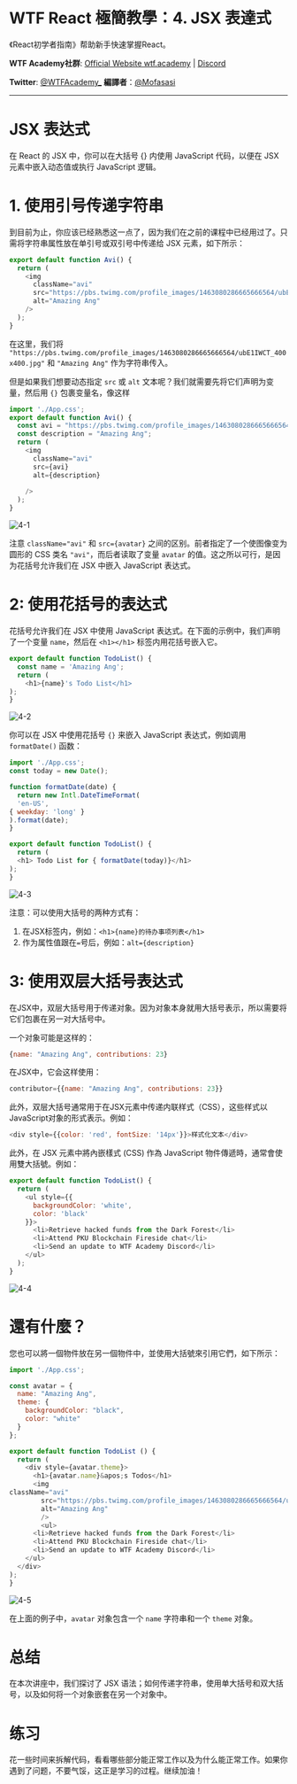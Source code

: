 # WTF React 極簡教學：4. JSX 表達式

《React初学者指南》帮助新手快速掌握React。 

**WTF Academy社群**: [Official Website wtf.academy](https://wtf.academy) | [Discord](https://discord.gg/5akcruXrsk)

**Twitter**: [@WTFAcademy_](https://twitter.com/WTFAcademy_) **編譯者**：[@Mofasasi](https://twitter.com/mofasasi)

---

# JSX 表达式

在 React 的 JSX 中，你可以在大括号 {} 内使用 JavaScript 代码，以便在 JSX 元素中嵌入动态值或执行 JavaScript 逻辑。

# 1. 使用引号传递字符串

到目前为止，你应该已经熟悉这一点了，因为我们在之前的课程中已经用过了。只需将字符串属性放在单引号或双引号中传递给 JSX 元素，如下所示：

```javascript
export default function Avi() {
  return (
    <img
      className="avi"
      src="https://pbs.twimg.com/profile_images/1463080286665666564/ubE1IWCT_400x400.jpg"
      alt="Amazing Ang"
    />
  );
}
```

在这里，我们将 `"https://pbs.twimg.com/profile_images/1463080286665666564/ubE1IWCT_400x400.jpg"` 和 `"Amazing Ang"` 作为字符串传入。

但是如果我们想要动态指定 `src` 或 `alt` 文本呢？我们就需要先将它们声明为变量，然后用 `{}` 包裹变量名，像这样

```javascript
import './App.css';
export default function Avi() {
  const avi = "https://pbs.twimg.com/profile_images/1463080286665666564/ubE1IWCT_400x400.jpg";
  const description = "Amazing Ang";
  return (
    <img
      className="avi"
      src={avi}
      alt={description}
      
    />
  );
}
```
![4-1](./img/4-1.png) 

注意 `className="avi"` 和 `src={avatar}` 之间的区别。前者指定了一个使图像变为圆形的 CSS 类名 `"avi"`，而后者读取了变量 `avatar` 的值。这之所以可行，是因为花括号允许我们在 JSX 中嵌入 JavaScript 表达式。

# 2: 使用花括号的表达式

花括号允许我们在 JSX 中使用 JavaScript 表达式。在下面的示例中，我们声明了一个变量 `name`，然后在 `<h1></h1>` 标签内用花括号嵌入它。 

```javascript
export default function TodoList() {
  const name = 'Amazing Ang';
  return (
    <h1>{name}'s Todo List</h1>
);
}
```
![4-2](./img/4-2.png) 

你可以在 JSX 中使用花括号 `{}` 来嵌入 JavaScript 表达式，例如调用 `formatDate()` 函数：

```javascript
import './App.css';
const today = new Date();

function formatDate(date) {
  return new Intl.DateTimeFormat(
  'en-US',
{ weekday: 'long' }
).format(date);
}

export default function TodoList() {
  return (
  <h1> Todo List for { formatDate(today)}</h1>
);
}
```
![4-3](./img/4-3.png) 

注意：可以使用大括号的两种方式有：
1. 在JSX标签内，例如：`<h1>{name}的待办事项列表</h1>`
2. 作为属性值跟在`=`号后，例如：`alt={description}`

# 3: 使用双层大括号表达式

在JSX中，双层大括号用于传递对象。因为对象本身就用大括号表示，所以需要将它们包裹在另一对大括号中。

一个对象可能是这样的：
```javascript
{name: "Amazing Ang", contributions: 23}
```
在JSX中，它会这样使用：
```javascript
contributor={{name: "Amazing Ang", contributions: 23}}
```
此外，双层大括号通常用于在JSX元素中传递内联样式（CSS），这些样式以JavaScript对象的形式表示。例如：

```javascript
<div style={{color: 'red', fontSize: '14px'}}>样式化文本</div>
```
此外，在 JSX 元素中將內嵌樣式 (CSS) 作為 JavaScript 物件傳遞時，通常會使用雙大括號。例如：

```javascript
export default function TodoList() {
  return (
    <ul style={{
      backgroundColor: 'white',
      color: 'black'
    }}>
      <li>Retrieve hacked funds from the Dark Forest</li>
      <li>Attend PKU Blockchain Fireside chat</li>
      <li>Send an update to WTF Academy Discord</li>
    </ul>
  );
}
```
![4-4](./img/4-4.png) 

# 還有什麼？

您也可以將一個物件放在另一個物件中，並使用大括號來引用它們，如下所示：

```javascript
import './App.css';

const avatar = {
  name: "Amazing Ang",
  theme: {
    backgroundColor: "black",
    color: "white"
  }
};

export default function TodoList () {
  return (
    <div style={avatar.theme}>
      <h1>{avatar.name}&apos;s Todos</h1>
      <img
className="avi"
        src="https://pbs.twimg.com/profile_images/1463080286665666564/ubE1IWCT_400x400.jpg"
        alt="Amazing Ang"
        />
        <ul>
      <li>Retrieve hacked funds from the Dark Forest</li>
      <li>Attend PKU Blockchain Fireside chat</li>
      <li>Send an update to WTF Academy Discord</li>
    </ul>
  </div>
);
}
```
![4-5](./img/4-5.png) 

在上面的例子中，`avatar` 对象包含一个 `name` 字符串和一个 `theme` 对象。

# 总结

在本次讲座中，我们探讨了 JSX 语法；如何传递字符串，使用单大括号和双大括号，以及如何将一个对象嵌套在另一个对象中。

# 练习

花一些时间来拆解代码，看看哪些部分能正常工作以及为什么能正常工作。如果你遇到了问题，不要气馁，这正是学习的过程。继续加油！
